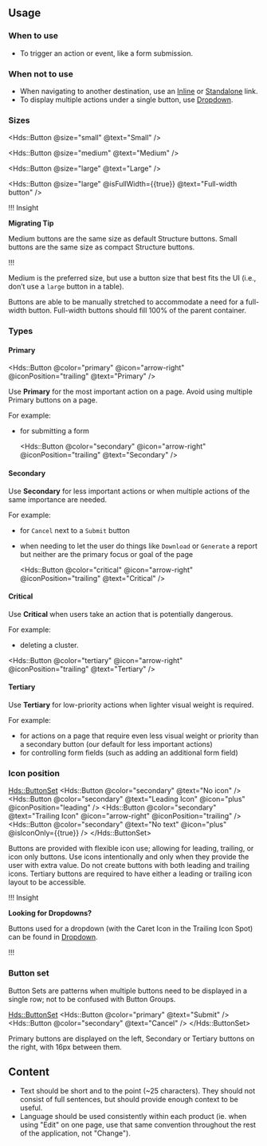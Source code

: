 ## Usage

### When to use

- To trigger an action or event, like a form submission.

### When not to use

- When navigating to another destination, use an [Inline](/components/link/inline) or [Standalone](/components/link/standalone) link.
- To display multiple actions under a single button, use [Dropdown](/components/dropdown).

### Sizes

<Hds::Button @size="small" @text="Small" />

<Hds::Button @size="medium" @text="Medium" />

<Hds::Button @size="large" @text="Large" />

<Hds::Button @size="large" @isFullWidth={{true}} @text="Full-width button" />

!!! Insight

**Migrating Tip** 

Medium buttons are the same size as default Structure buttons. Small buttons are the same size as compact Structure buttons.

!!!

Medium is the preferred size, but use a button size that best fits the UI (i.e., don’t use a `large` button in a table).

Buttons are able to be manually stretched to accommodate a need for a full-width button. Full-width buttons should fill 100% of the parent container.




### Types

#### Primary

<Hds::Button @color="primary" @icon="arrow-right" @iconPosition="trailing" @text="Primary" />

Use **Primary** for the most important action on a page. Avoid using multiple Primary buttons on a page.

For example:

- for submitting a form

  <Hds::Button @color="secondary" @icon="arrow-right" @iconPosition="trailing" @text="Secondary" />

#### Secondary

Use **Secondary** for less important actions or when multiple actions of the same importance are needed.

For example:

- for `Cancel` next to a `Submit` button
- when needing to let the user do things like `Download` or `Generate` a report but neither are the primary focus or goal of the page

  <Hds::Button @color="critical" @icon="arrow-right" @iconPosition="trailing" @text="Critical" />

#### Critical

Use **Critical** when users take an action that is potentially dangerous.

For example:

- deleting a cluster.

<Hds::Button @color="tertiary" @icon="arrow-right" @iconPosition="trailing" @text="Tertiary" />

#### Tertiary

Use **Tertiary** for low-priority actions when lighter visual weight is required.

For example:

- for actions on a page that require even less visual weight or priority than a secondary button (our default for less important actions)
- for controlling form fields (such as adding an additional form field)

### Icon position

  <Hds::ButtonSet>
    <Hds::Button @color="secondary" @text="No icon" />
    <Hds::Button @color="secondary" @text="Leading Icon" @icon="plus" @iconPosition="leading" />
    <Hds::Button @color="secondary" @text="Trailing Icon" @icon="arrow-right" @iconPosition="trailing" />
    <Hds::Button @color="secondary" @text="No text" @icon="plus" @isIconOnly={{true}} />
  </Hds::ButtonSet>

Buttons are provided with flexible icon use; allowing for leading, trailing, or icon only buttons. Use icons intentionally and only when they provide the user with extra value. Do not create buttons with both leading and trailing icons. Tertiary buttons are required to have either a leading or trailing icon layout to be accessible.

!!! Insight

**Looking for Dropdowns?**

Buttons used for a dropdown (with the Caret Icon in the Trailing Icon Spot) can be found in [Dropdown](/components/dropdown).

!!!

### Button set

Button Sets are patterns when multiple buttons need to be displayed in a single row; not to be confused with Button Groups.

  <Hds::ButtonSet>
    <Hds::Button @color="primary" @text="Submit" />
    <Hds::Button @color="secondary" @text="Cancel" />
  </Hds::ButtonSet>

Primary buttons are displayed on the left, Secondary or Tertiary buttons on the right, with 16px between them.

## Content

- Text should be short and to the point (~25 characters). They should not consist of full sentences, but should provide enough context to be useful.
- Language should be used consistently within each product (ie. when using "Edit" on one page, use that same convention throughout the rest of the application, not "Change").

